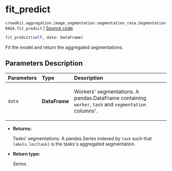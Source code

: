 # fit_predict
`crowdkit.aggregation.image_segmentation.segmentation_rasa.SegmentationRASA.fit_predict` | [Source code](https://github.com/Toloka/crowd-kit/blob/v1.1.0/crowdkit/aggregation/image_segmentation/segmentation_rasa.py#L132)

```python
fit_predict(self, data: DataFrame)
```

Fit the model and return the aggregated segmentations.

## Parameters Description

| Parameters | Type | Description |
| :----------| :----| :-----------|
`data`|**DataFrame**|<p>Workers&#x27; segmentations. A pandas.DataFrame containing `worker`, `task` and `segmentation` columns&#x27;.</p>

* **Returns:**

  Tasks' segmentations.
A pandas.Series indexed by `task` such that `labels.loc[task]`
is the tasks's aggregated segmentation.

* **Return type:**

  Series
